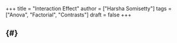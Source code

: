 +++
title = "Interaction Effect"
author = ["Harsha Somisetty"]
tags = ["Anova", "Factorial", "Contrasts"]
draft = false
+++

##  {#}